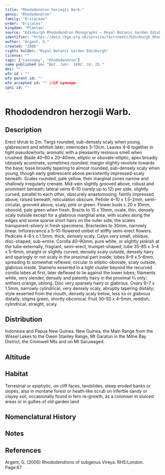 ```yaml
---
title: "Rhododendron herzogii Warb."
genus: "Rhododendron"
family: "Ericaceae"
order: "Ericales"
kingdom: "Plantae"
source: "Edinburgh Rhododendron Monographs – Royal Botanic Garden Edinburgh"
identifier: "https://data.rbge.org.uk/service/factsheets/Edinburgh_Rhododendron_Monographs.xhtml"
author: "Argent, G."
created: "2006"
rights holder: "Royal Botanic Garden Edinburgh"
license: ""
tags: ["taxonomy", "Rhododendron"]
name published in: "Bot. Jahr. 1892. 16: 25."
doi: ""
wfo id : ""
wfo parent id: ""
wfo accepted id: "" //if synonym                      
ipni id: ""
---
```


                       

# Rhododendron herzogii Warb.

## Description
Erect shrub to 2m. Twigs rounded, sub-densely scaly when young, glabrescent and whitish later; internodes 3–13cm. Leaves 4–6 together in tight pseudowhorls; aromatic with a pleasantly resinous smell when crushed. Blade 40–60 x 20–40mm, elliptic or obovate-elliptic; apex broadly obtusely acuminate, sometimes rounded; margin slightly revolute towards the base; base broadly tapering to almost rounded, sub-densely scaly when young, though early glabrescent above persistently impressed-scaly beneath. Scales rounded, pale yellow, their marginal zones narrow and shallowly irregularly crenate. Mid-vein slightly grooved above, robust and prominent beneath; lateral veins 6–10 (rarely up to 12) per side, slightly curved, parallel to each other, obscurely anastomosing, faintly impressed above, raised beneath, reticulation obscure. Petiole 4–10 x 1.5–2mm, semi-circular, grooved above, scaly, pink or green. Flower buds c.20 x 10mm, obovoid, pale green when fresh. Bracts to 15 x 10mm, ovate, thin, densely scaly outside except for a glabrous marginal area, with scales along the edges and some sparse short hairs on the outer side, the scales transparent-silvery in fresh specimens. Bract­eoles to 30mm, narrowly linear. Inflorescence a 5–10-flowered umbel of stiffly semi-erect flowers. Pedicels 4–8 x c.1.5mm, thick, densely scaly. Calyx very small, oblique, disc-shaped, sub-entire. Corolla 40–90mm, pure white, or slightly pinkish at the tube externally, fragrant, semi-erect, trumpet-shaped; tube 35–85 x 3–4 x 5–6mm, straight or slightly curved, densely scaly outside, densely hairy and sparingly or not scaly in the proximal part inside; lobes 8–9 x 5–6mm, spreading to somewhat reflexed, circular to elliptic-obovate, scaly outside, glabrous inside. Stamens exserted in a tight cluster beyond the recurved corolla lobes at first, later deflexed to lie against the lower lobes; filaments white, very slender, densely and patently hairy in the proximal 2⁄3 only; anthers orange, oblong. Disc very sparsely hairy or glabrous. Ovary 6–7 x 1.5mm, narrowly cylindrical, very densely scaly, abruptly tapering distally; style exserted from the mouth, densely scaly below, less so or glabrous distally; stigma green, shortly obconical. Fruit 30–50 x 4–5mm, reddish, cylindrical, straight, scaly.

## Distribution
Indonesia and Papua New Guinea. New Guinea, the Main Range from the Wissel Lakes to the Owen Stanley Range, Mt Garatun in the Milne Bay District, the Cromwell Mts and on Mt Saruwaged.

## Altitude


## Habitat
Terrestrial or epiphytic, on cliff faces, landslides, steep eroded banks or slopes, also in montane forest or heath-like scrub on infertile sandy or clayey soil, occasionally found in fern re-growth, as a coloniser in sluiced areas or in gullies of old garden land

## Nomenclatural History

                       
## Notes


## References

Argent, G. (2006) Rhododendrons of subgenus Vireya. RHS:London. Page:67
